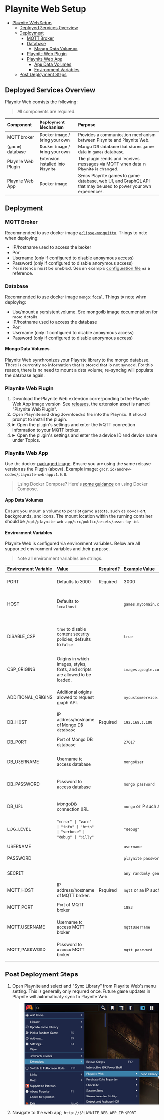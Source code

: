 # Playnite Web Setup

- [Playnite Web Setup](#playnite-web-setup)
  - [Deployed Services Overview](#deployed-services-overview)
  - [Deployment](#deployment)
    - [MQTT Broker](#mqtt-broker)
    - [Database](#database)
      - [Mongo Data Volumes](#mongo-data-volumes)
    - [Playnite Web Plugin](#playnite-web-plugin)
    - [Playnite Web App](#playnite-web-app)
      - [App Data Volumes](#app-data-volumes)
      - [Environment Variables](#environment-variables)
  - [Post Deployment Steps](#post-deployment-steps)

## Deployed Services Overview

Playnite Web consists the following:

> All components are required.

| Component           | Deployment Mechanism              | Purpose                                                                                                        |
| :------------------ | :-------------------------------- | :------------------------------------------------------------------------------------------------------------- |
| MQTT broker         | Docker image / bring your own     | Provides a communication mechanism between Playnite and Playnite Web.                                          |
| (game) database     | Docker image / bring your own     | Mongo DB database that stores game data in `games` database.                                                   |
| Playnite Web Plugin | Extension installed into Playnite | The plugin sends and receives messages via MQTT when data in Playnite is changed.                              |
| Playnite Web App    | Docker image                      | Syncs Playnite games to game database, web UI, and GraphQL API that may be used to power your own experiences. |

## Deployment

### MQTT Broker

Recommended to use docker image [`eclipse-mosquitto`](https://hub.docker.com/_/eclipse-mosquitto/). Things to note when deploying:

- IP/hostname used to access the broker
- Port
- Username (only if configured to disable anonymous access)
- Password (only if configured to disable anonymous access)
- Persistence must be enabled. See an example [configuration file](./mosquitto.conf) as a reference.

### Database

Recommended to use docker image [`mongo:focal`](https://hub.docker.com/_/mongo/). Things to note when deploying:

- Use/mount a persistent volume. See mongodb image documentation for more details.
- IP/hostname used to access the database
- Port
- Username (only if configured to disable anonymous access)
- Password (only if configured to disable anonymous access)

#### Mongo Data Volumes

Playnite Web synchronizes your Playnite library to the mongo database. There is currently no information that is stored that is not synced. For this reason, there is no need to mount a data volume; re-syncing will populate the database again.

### Playnite Web Plugin

1. Download the Playnite Web extension corresponding to the Playnite Web App image version. See [releases](https://github.com/andrew-codes/playnite-web/releases), the extension asset is named "Playnite Web Plugin".
2. Open Playnite and drag downloaded file into the Playnite. It should prompt to install the plugin.
3. <details><summary>Open the plugin's settings and enter the MQTT connection information to your MQTT broker.</summary>
      > ![Mqtt connection settings screenshot](docs/assets/images/mqtt-connection-screenshot.png)
   </details>
4. <details><summary>Open the plugin's settings and enter the a device ID and device name under Topics.</summary>
   > ![Topics settings screenshot](docs/assets/images/topics-screenshot.png)
   </details>

### Playnite Web App

Use the docker [packaged image](https://github.com/andrew-codes/playnite-web/pkgs/container/playnite-web-app). Ensure you are using the same release version as the Plugin (above). Example image: `ghcr.io/andrew-codes/playnite-web-app:1.0.0`.

> Using Docker Compose? Here's [some guidance](./docker-compose.md) on using Docker Compose.

#### App Data Volumes

Ensure you mount a volume to persist game assets, such as cover-art, backgrounds, and icons. The mount location within the running container should be `/opt/playnite-web-app/src/public/assets/asset-by-id`.

#### Environment Variables

Playnite Web is configured via environment variables. Below are all supported environment variables and their purpose.

> Note all environment variables are strings.

| Environment Variable | Value                                                                         | Required? | Example Value                                        | Notes                                                                                      |
| :------------------- | :---------------------------------------------------------------------------- | :-------- | :--------------------------------------------------- | :----------------------------------------------------------------------------------------- |
| PORT                 | Defaults to 3000                                                              | Required  | 3000                                                 | Port in which web application is accessible.                                               |
| HOST                 | Defaults to `localhost`                                                       |           | `games.mydomain.com`                                 | The domain name or IP address of the server running Playnite Web.                          |
| DISABLE_CSP          | `true` to disable content security policies; defaults to `false`              |           | `true`                                               | May be useful when accessing via local LAN only. Will negate other options: `CSP_ORIGINS`. |
| CSP_ORIGINS          | Origins in which images, styles, fonts, and scripts are allowed to be loaded. |           | `images.google.com,gameimages.domain.com`            | Multiple values may be provided via a comma-delimited string.                              |
| ADDITIONAL_ORIGINS   | Additional origins allowed to request graph API.                              |           | `mycustomservice.mydomain.com,service2.mydomain.com` | Multiple values may be provided via a comma-delimited string.                              |
| DB_HOST              | IP address/hostname of Mongo DB database                                      | Required  | `192.168.1.100`                                      |                                                                                            |
| DB_PORT              | Port of Mongo DB database                                                     |           | `27017`                                              | Default for MongoDB image is 27017                                                         |
| DB_USERNAME          | Username to access database                                                   |           | `mongoUser`                                          | Only required if disabled anonymous access                                                 |
| DB_PASSWORD          | Password to access database                                                   |           | `mongo password`                                     | Only required if disabled anonymous access                                                 |
| DB_URL               | MongoDB connection URL                                                        |           | `mongo` or IP such as `192.168.1.101`                | Alternative to individual DB connection options                                            |
| LOG_LEVEL            | `"error" \| "warn" \| "info" \| "http" \| "verbose" \| "debug" \| "silly"`    |           | `"debug"`                                            | For troubleshooting; send logs to STDIO                                                    |
| USERNAME             |                                                                               |           | `username`                                           | Username used to login                                                                     |
| PASSWORD             |                                                                               |           | `playnite password`                                  | Password value used to login                                                               |
| SECRET               |                                                                               |           | `any randomly generated long string value`           | Secret used to protect credentials                                                         |
| MQTT_HOST            | IP address/hostname of MQTT broker.                                           | Required  | `mqtt` or an IP such as `192.168.1.102`              |                                                                                            |
| MQTT_PORT            | Port of MQTT broker                                                           |           | `1883`                                               | Default for MQTT image is 1883                                                             |
| MQTT_USERNAME        | Username to access MQTT broker                                                |           | `mqttUsername`                                       | Only required if disabled anonymous access                                                 |
| MQTT_PASSWORD        | Password to access MQTT broker                                                |           | `mqtt password`                                      | Only required if disabled anonymous access                                                 |

## Post Deployment Steps

1. Open Playnite and select and "Sync Library" from Playnite Web's menu setting. This is generally only required once. Future game updates in Playnite will automatically sync to Playnite Web.
   > ![Sync Library menu setting](docs/assets/images/sync-library-menu-setting.png)
1. Navigate to the web app; `http://$PLAYNITE_WEB_APP_IP:$PORT`
